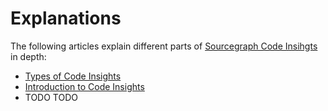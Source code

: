 # Explanations

The following articles explain different parts of [Sourcegraph Code Insihgts](../index.md) in depth:

- [Types of Code Insights](types_of_code_insights.md)
- [Introduction to Code Insights](introduction_to_code_insights.md)
- TODO TODO 
